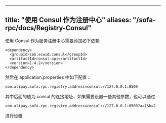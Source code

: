 
---
title: "使用 Consul 作为注册中心"
aliases: "/sofa-rpc/docs/Registry-Consul"
---


使用 Consul 作为服务注册中心需要添加如下依赖

```
<dependency>
  <groupId>com.ecwid.consul</groupId>
  <artifactId>consul-api</artifactId>
  <version>1.4.2</version>
</dependency>
```


然后在 application.properties 中如下配置：

```
com.alipay.sofa.rpc.registry.address=consul://127.0.0.1:8500
```
其中后面的值为 consul 的连接地址，如果需要设置一些其他参数，也可以通过

```
com.alipay.sofa.rpc.registry.address=consul://127.0.0.1:8500?a=1&b=2

```
进行设置
